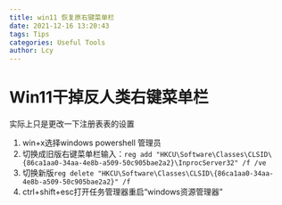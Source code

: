 ```yaml
---
title: win11 恢复原右键菜单栏
date: 2021-12-16 13:20:43
tags: Tips
categories: Useful Tools
author: Lcy
---
```


# Win11干掉反人类右键菜单栏

实际上只是更改一下注册表表的设置

1. win+x选择windows powershell 管理员
2. 切换成旧版右键菜单栏输入：`reg add "HKCU\Software\Classes\CLSID\{86ca1aa0-34aa-4e8b-a509-50c905bae2a2}\InprocServer32" /f /ve`
3. 切换新版`reg delete "HKCU\Software\Classes\CLSID\{86ca1aa0-34aa-4e8b-a509-50c905bae2a2}" /f`
4. ctrl+shift+esc打开任务管理器重启“windows资源管理器”
